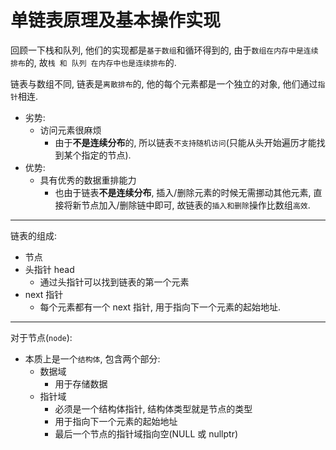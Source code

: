 # 单链表原理及基本操作实现
回顾一下栈和队列, 他们的实现都是`基于数组`和循环得到的, 由于`数组在内存中是连续排布`的, 故`栈 和 队列 在内存中也是连续排布`的.

链表与数组不同, 链表是`离散排布`的, 他的每个元素都是一个独立的对象, 他们通过`指针`相连.
- 劣势:
  - 访问元素很麻烦
    - 由于**不是连续分布**的, 所以链表`不支持随机访问`(只能从头开始遍历才能找到某个指定的节点).
- 优势:
  - 具有优秀的数据重排能力
    - 也由于链表**不是连续分布**, 插入/删除元素的时候无需挪动其他元素, 直接将新节点加入/删除链中即可, 故链表的`插入和删除`操作比数组`高效`.

--- 

链表的组成:
- 节点
- 头指针 head
  - 通过头指针可以找到链表的第一个元素
- next 指针
  - 每个元素都有一个 next 指针, 用于指向下一个元素的起始地址.

---

对于节点(`node`):
- 本质上是一个`结构体`, 包含两个部分:
  - 数据域
    - 用于存储数据
  - 指针域
    - 必须是一个结构体指针, 结构体类型就是节点的类型
    - 用于指向下一个元素的起始地址
    - 最后一个节点的指针域指向空(NULL 或 nullptr)



